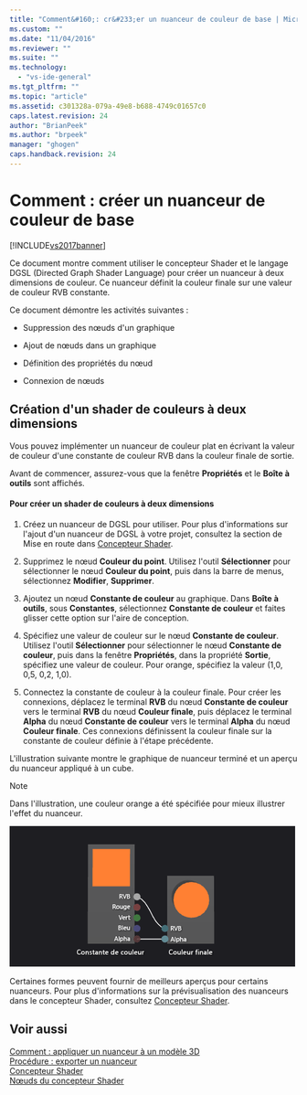 ```yaml
---
title: "Comment&#160;: cr&#233;er un nuanceur de couleur de base | Microsoft Docs"
ms.custom: ""
ms.date: "11/04/2016"
ms.reviewer: ""
ms.suite: ""
ms.technology: 
  - "vs-ide-general"
ms.tgt_pltfrm: ""
ms.topic: "article"
ms.assetid: c301328a-079a-49e8-b688-4749c01657c0
caps.latest.revision: 24
author: "BrianPeek"
ms.author: "brpeek"
manager: "ghogen"
caps.handback.revision: 24
---
```

# Comment&#160;: cr&#233;er un nuanceur de couleur de base
[!INCLUDE[vs2017banner](../code-quality/includes/vs2017banner.md)]

Ce document montre comment utiliser le concepteur Shader et le langage DGSL \(Directed Graph Shader Language\) pour créer un nuanceur à deux dimensions de couleur.  Ce nuanceur définit la couleur finale sur une valeur de couleur RVB constante.  
  
 Ce document démontre les activités suivantes :  
  
-   Suppression des nœuds d'un graphique  
  
-   Ajout de nœuds dans un graphique  
  
-   Définition des propriétés du nœud  
  
-   Connexion de nœuds  
  
## Création d'un shader de couleurs à deux dimensions  
 Vous pouvez implémenter un nuanceur de couleur plat en écrivant la valeur de couleur d'une constante de couleur RVB dans la couleur finale de sortie.  
  
 Avant de commencer, assurez\-vous que la fenêtre **Propriétés** et le **Boîte à outils** sont affichés.  
  
#### Pour créer un shader de couleurs à deux dimensions  
  
1.  Créez un nuanceur de DGSL pour utiliser.  Pour plus d'informations sur l'ajout d'un nuanceur de DGSL à votre projet, consultez la section de Mise en route dans [Concepteur Shader](../designers/shader-designer.md).  
  
2.  Supprimez le nœud **Couleur du point**.  Utilisez l'outil **Sélectionner** pour sélectionner le nœud **Couleur du point**, puis dans la barre de menus, sélectionnez **Modifier**, **Supprimer**.  
  
3.  Ajoutez un nœud **Constante de couleur** au graphique.  Dans **Boîte à outils**, sous **Constantes**, sélectionnez **Constante de couleur** et faites glisser cette option sur l'aire de conception.  
  
4.  Spécifiez une valeur de couleur sur le nœud **Constante de couleur**.  Utilisez l'outil **Sélectionner** pour sélectionner le nœud **Constante de couleur**, puis dans la fenêtre **Propriétés**, dans la propriété **Sortie**, spécifiez une valeur de couleur.  Pour orange, spécifiez la valeur \(1,0, 0,5, 0,2, 1,0\).  
  
5.  Connectez la constante de couleur à la couleur finale.  Pour créer les connexions, déplacez le terminal **RVB** du nœud **Constante de couleur** vers le terminal **RVB** du nœud **Couleur finale**, puis déplacez le terminal **Alpha** du nœud **Constante de couleur** vers le terminal **Alpha** du nœud **Couleur finale**.  Ces connexions définissent la couleur finale sur la constante de couleur définie à l'étape précédente.  
  
 L'illustration suivante montre le graphique de nuanceur terminé et un aperçu du nuanceur appliqué à un cube.  
  
> [!NOTE]
>  Dans l'illustration, une couleur orange a été spécifiée pour mieux illustrer l'effet du nuanceur.  
  
 ![Graphique du nuanceur et ses résultats sur un modèle 3D](../designers/media/digit-flat-color-effect.png "Digit\-Flat\-Color\-Effect")  
  
 Certaines formes peuvent fournir de meilleurs aperçus pour certains nuanceurs.  Pour plus d'informations sur la prévisualisation des nuanceurs dans le concepteur Shader, consultez [Concepteur Shader](../designers/shader-designer.md).  
  
## Voir aussi  
 [Comment : appliquer un nuanceur à un modèle 3D](../designers/how-to-apply-a-shader-to-a-3-d-model.md)   
 [Procédure : exporter un nuanceur](../designers/how-to-export-a-shader.md)   
 [Concepteur Shader](../designers/shader-designer.md)   
 [Nœuds du concepteur Shader](../designers/shader-designer-nodes.md)